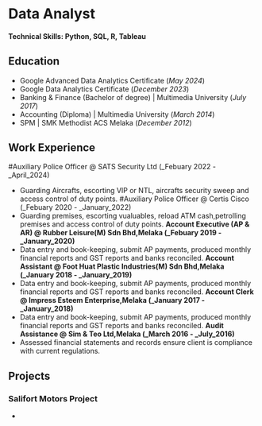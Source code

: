 # Data Analyst

#### Technical Skills: Python, SQL, R, Tableau

## Education
- Google Advanced Data Analytics Certificate (_May 2024_)								       		
- Google Data Analytics Certificate (_December 2023_)	 			        		
- Banking & Finance (Bachelor of degree) | Multimedia University (_July 2017_)
- Accounting (Diploma) | Multimedia University (_March 2014_)
- SPM | SMK Methodist ACS Melaka (_December 2012_)

## Work Experience
#Auxiliary Police Officer @ SATS Security Ltd (_Febuary 2022 - _April_2024)
- Guarding Aircrafts, escorting VIP or NTL, aircrafts security sweep and access control of duty points.
#Auxiliary Police Officer @ Certis Cisco (_Febuary 2020 - _January_2022)
- Guarding premises, escorting vualuables, reload ATM cash,petrolling premises and access control of duty points.
**Account Executive (AP & AR) @  Rubber Leisure(M) Sdn Bhd,Melaka (_Febuary 2019 - _January_2020)**
- Data entry and book-keeping, submit AP payments, produced monthly financial reports and GST reports and banks reconciled.
**Account Assistant @  Foot Huat Plastic Industries(M) Sdn Bhd,Melaka (_January 2018 - _January_2019)**
- Data entry and book-keeping, submit AP payments, produced monthly financial reports and GST reports and banks reconciled.
**Account Clerk @  Impress Esteem Enterprise,Melaka (_January 2017 - _January_2018)**
- Data entry and book-keeping, submit AP payments, produced monthly financial reports and GST reports and banks reconciled.
**Audit Assistance @  Sim & Teo Ltd,Melaka (_March 2016 - _July_2016)**
- Assessed financial statements and records ensure client is compliance with current regulations.


## Projects
### Salifort Motors Project
-
